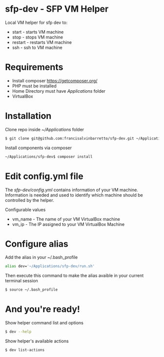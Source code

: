 # sfp-dev - SFP VM Helper

Local VM helper for sfp dev to:
  - start - starts VM machine
  - stop - stops VM machine
  - restart - restarts VM machine
  - ssh - ssh to VM machine

# Requirements
  - Install composer https://getcomposer.org/
  - PHP must be installed
  - Home Directory must have *Applications* folder
  - VirtualBox

# Installation
Clone repo inside *~/Applications* folder
```sh
$ git clone git@github.com:francisalvinbarretto/sfp-dev.git ~/Applications/
```
Install components via composer
```sh
~/Applications/sfp-dev$ composer install
```

# Edit config.yml file
The *sfp-dev/config.yml* contains information of your VM machine. Information is needed and used to identify which machine should be controlled by the helper.

Configurable values
  * vm_name - The name of your VM VirtualBox machine
  * vm_ip - The IP assigned to your VM VirtualBox Machine

# Configure alias
Add the alias in your ~/.bash_profile
```sh
alias dev='~/Applications/sfp-dev/run.sh'
```
Then execute this command to make the alias avaible in your current terminal session
```sh
$ source ~/.bash_profile
```

# And you're ready!
Show helper command list and options
```sh
$ dev --help
```
Show helper's available actions
```sh
$ dev list-actions
```
